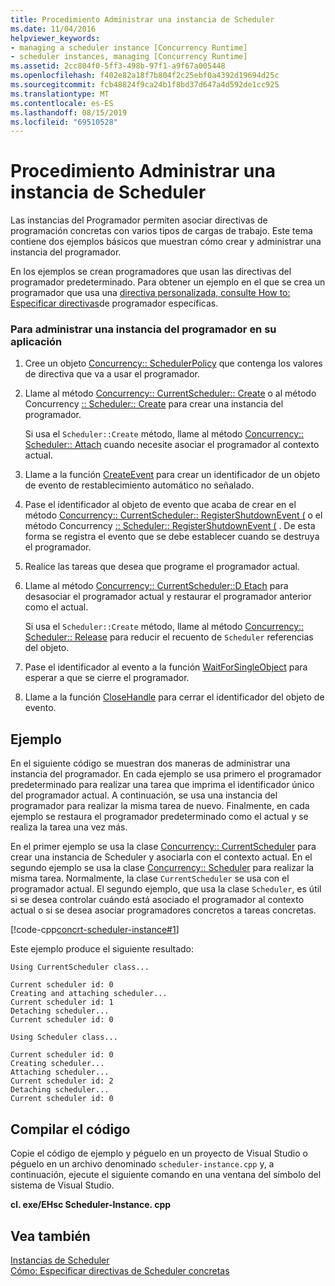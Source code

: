 ```yaml
---
title: Procedimiento Administrar una instancia de Scheduler
ms.date: 11/04/2016
helpviewer_keywords:
- managing a scheduler instance [Concurrency Runtime]
- scheduler instances, managing [Concurrency Runtime]
ms.assetid: 2cc804f0-5ff3-498b-97f1-a9f67a005448
ms.openlocfilehash: f402e82a18f7b804f2c25ebf0a4392d19694d25c
ms.sourcegitcommit: fcb48824f9ca24b1f8bd37d647a4d592de1cc925
ms.translationtype: MT
ms.contentlocale: es-ES
ms.lasthandoff: 08/15/2019
ms.locfileid: "69510528"
---
```

# <a name="how-to-manage-a-scheduler-instance"></a>Procedimiento Administrar una instancia de Scheduler

Las instancias del Programador permiten asociar directivas de programación concretas con varios tipos de cargas de trabajo. Este tema contiene dos ejemplos básicos que muestran cómo crear y administrar una instancia del programador.

En los ejemplos se crean programadores que usan las directivas del programador predeterminado. Para obtener un ejemplo en el que se crea un programador que usa una [directiva personalizada, consulte How to: Especificar directivas](../../parallel/concrt/how-to-specify-specific-scheduler-policies.md)de programador específicas.

### <a name="to-manage-a-scheduler-instance-in-your-application"></a>Para administrar una instancia del programador en su aplicación

1. Cree un objeto [Concurrency:: SchedulerPolicy](../../parallel/concrt/reference/schedulerpolicy-class.md) que contenga los valores de directiva que va a usar el programador.

1. Llame al método [Concurrency:: CurrentScheduler:: Create](reference/currentscheduler-class.md#create) o al método Concurrency [:: Scheduler:: Create](reference/scheduler-class.md#create) para crear una instancia del programador.

   Si usa el `Scheduler::Create` método, llame al método [Concurrency:: Scheduler:: Attach](reference/scheduler-class.md#attach) cuando necesite asociar el programador al contexto actual.

1. Llame a la función [CreateEvent](/windows/win32/api/synchapi/nf-synchapi-createeventw) para crear un identificador de un objeto de evento de restablecimiento automático no señalado.

1. Pase el identificador al objeto de evento que acaba de crear en el método [Concurrency:: CurrentScheduler:: RegisterShutdownEvent (](reference/currentscheduler-class.md#registershutdownevent) o el método Concurrency [:: Scheduler:: RegisterShutdownEvent (](reference/scheduler-class.md#registershutdownevent) . De esta forma se registra el evento que se debe establecer cuando se destruya el programador.

1. Realice las tareas que desea que programe el programador actual.

1. Llame al método [Concurrency:: CurrentScheduler::D Etach](reference/currentscheduler-class.md#detach) para desasociar el programador actual y restaurar el programador anterior como el actual.

   Si usa el `Scheduler::Create` método, llame al método [Concurrency:: Scheduler:: Release](reference/scheduler-class.md#release) para reducir el recuento de `Scheduler` referencias del objeto.

1. Pase el identificador al evento a la función [WaitForSingleObject](/windows/win32/api/synchapi/nf-synchapi-waitforsingleobject) para esperar a que se cierre el programador.

1. Llame a la función [CloseHandle](/windows/win32/api/handleapi/nf-handleapi-closehandle) para cerrar el identificador del objeto de evento.

## <a name="example"></a>Ejemplo

En el siguiente código se muestran dos maneras de administrar una instancia del programador. En cada ejemplo se usa primero el programador predeterminado para realizar una tarea que imprima el identificador único del programador actual. A continuación, se usa una instancia del programador para realizar la misma tarea de nuevo. Finalmente, en cada ejemplo se restaura el programador predeterminado como el actual y se realiza la tarea una vez más.

En el primer ejemplo se usa la clase [Concurrency:: CurrentScheduler](../../parallel/concrt/reference/currentscheduler-class.md) para crear una instancia de Scheduler y asociarla con el contexto actual. En el segundo ejemplo se usa la clase [Concurrency:: Scheduler](../../parallel/concrt/reference/scheduler-class.md) para realizar la misma tarea. Normalmente, la clase `CurrentScheduler` se usa con el programador actual. El segundo ejemplo, que usa la clase `Scheduler`, es útil si se desea controlar cuándo está asociado el programador al contexto actual o si se desea asociar programadores concretos a tareas concretas.

[!code-cpp[concrt-scheduler-instance#1](../../parallel/concrt/codesnippet/cpp/how-to-manage-a-scheduler-instance_1.cpp)]

Este ejemplo produce el siguiente resultado:

```Output
Using CurrentScheduler class...

Current scheduler id: 0
Creating and attaching scheduler...
Current scheduler id: 1
Detaching scheduler...
Current scheduler id: 0

Using Scheduler class...

Current scheduler id: 0
Creating scheduler...
Attaching scheduler...
Current scheduler id: 2
Detaching scheduler...
Current scheduler id: 0
```

## <a name="compiling-the-code"></a>Compilar el código

Copie el código de ejemplo y péguelo en un proyecto de Visual Studio o péguelo en un archivo denominado `scheduler-instance.cpp` y, a continuación, ejecute el siguiente comando en una ventana del símbolo del sistema de Visual Studio.

**cl. exe/EHsc Scheduler-Instance. cpp**

## <a name="see-also"></a>Vea también

[Instancias de Scheduler](../../parallel/concrt/scheduler-instances.md)<br/>
[Cómo: Especificar directivas de Scheduler concretas](../../parallel/concrt/how-to-specify-specific-scheduler-policies.md)
